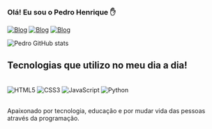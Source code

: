 ### Olá! Eu sou o Pedro Henrique ✋

[![Blog](https://img.shields.io/badge/Instagram-E4405F?style=for-the-badge&logo=instagram&logoColor=white)](https://www.instagram.com/pedrown__/)
[![Blog](https://img.shields.io/badge/WhatsApp-25D366?style=for-the-badge&logo=whatsapp&logoColor=white)](https://api.whatsapp.com/send/?phone=%2B553491614321&text&type=phone_number&app_absent=0)
[![Blog](https://img.shields.io/badge/LinkedIn-0077B5?style=for-the-badge&logo=linkedin&logoColor=white)](https://www.linkedin.com/in/pedro-henrique-silva-carvalho-81a077240/)

![Pedro GitHub stats](https://github-readme-stats.vercel.app/api?username=Pedrown1&show_icons=true&theme=dracula)

## Tecnologias que utilizo no meu dia a dia!

<div style="display: inline_block"><br/>
    <img align="center" alt="HTML5" src="https://img.shields.io/badge/HTML5-E34F26?style=for-the-badge&logo=html5&logoColor=white" />
    <img align="center" alt="CSS3" src="https://img.shields.io/badge/CSS3-1572B6?style=for-the-badge&logo=css3&logoColor=white" />
    <img align="center" alt="JavaScript" src="https://img.shields.io/badge/JavaScript-F7DF1E?style=for-the-badge&logo=javascript&logoColor=black" />
    <img align="center" alt="Python" src="https://img.shields.io/badge/Python-14354C?style=for-the-badge&logo=python&logoColor=white">
</div><br/>

Apaixonado por tecnologia, educação e por mudar vida das pessoas através da programação.


